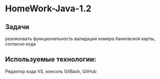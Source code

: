 # HomeWork-Java-1.2
## Задачи
реализовать функциональность валидации номера банковской карты, согласно кода
## Используемые технологии:
Редактор кода VS, консоль GitBash,  GitHub
